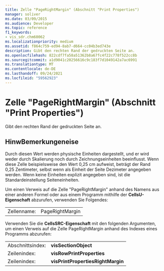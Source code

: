 ```yaml
---
title: Zelle "PageRightMargin" (Abschnitt "Print Properties")
manager: soliver
ms.date: 03/09/2015
ms.audience: Developer
ms.topic: reference
f1_keywords:
- vis_sdr.chm60062
ms.localizationpriority: medium
ms.assetid: f864c759-ed94-8ab7-d664-cc04b3ed743e
description: Gibt den rechten Rand der gedruckten Seite an.
ms.openlocfilehash: 822cdf7fa58a51362b8a67fc4f22c778f522cc8b
ms.sourcegitcommit: a1d9041c20256616c9c183f7d1049142a7ac6991
ms.translationtype: MT
ms.contentlocale: de-DE
ms.lasthandoff: 09/24/2021
ms.locfileid: "59562923"
---
```

# <a name="pagerightmargin-cell-print-properties-section"></a>Zelle "PageRightMargin" (Abschnitt "Print Properties")

Gibt den rechten Rand der gedruckten Seite an.
  
## <a name="remarks"></a>HinwBemerkungeneise

Durch diesen Wert werden physische Einheiten dargestellt, und er wird weder durch Skalierung noch durch Zeichnungseinheiten beeinflusst. Wenn diese Zelle beispielsweise den Wert 0,25 cm aufweist, beträgt der Rand 0,25 Zentimeter, selbst wenn als Einheit der Seite Dezimeter angegeben werden. Wenn keine Einheiten explizit angegeben sind, ist die Standardeinstellung Seiteneinheiten. 
  
Um einen Verweis auf die Zelle "PageRightMargin" anhand des Namens aus einer anderen Formel oder aus einem Programm mithilfe der **CellsU-Eigenschaft** abzurufen, verwenden Sie Folgendes: 
  
|||
|:-----|:-----|
| Zellenname:  <br/> | PageRightMargin  <br/> |
   
Verwenden Sie die **CellsSRC-Eigenschaft** mit den folgenden Argumenten, um einen Verweis auf die Zelle PageRightMargin anhand des Indexes eines Programms abzurufen: 
  
|||
|:-----|:-----|
| Abschnittsindex:  <br/> |**visSectionObject** <br/> |
| Zeilenindex:  <br/> |**visRowPrintProperties** <br/> |
| Zeilenindex:  <br/> |**visPrintPropertiesRightMargin** <br/> |
   

